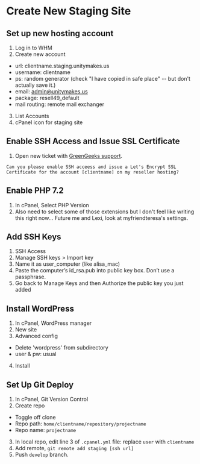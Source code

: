 # Create New Staging Site

## Set up new hosting account
1. Log in to WHM
2. Create new account
- url: clientname.staging.unitymakes.us
- username: clientname
- ps: random generator (check "I have copied in safe place" -- but don't actually save it.)
- email: admin@unitymakes.us
- package: resell49_default
- mail routing: remote mail exchanger
3. List Accounts
4. cPanel icon for staging site 

## Enable SSH Access and Issue SSL Certificate
1. Open new ticket with [GreenGeeks support](https://am.greengeeks.com/support/open_ticket.php).
```
Can you please enable SSH acceess and issue a Let's Encrypt SSL Certificate for the account [clientname] on my reseller hosting?
```

## Enable PHP 7.2
1. In cPanel, Select PHP Version
2. Also need to select some of those extensions but I don't feel like writing this right now... Future me and Lexi, look at myfriendteresa's settings.

## Add SSH Keys
1. SSH Access
2. Manage SSH keys > Import key
3. Name it as user_computer (like alisa_mac)
4. Paste the computer’s id_rsa.pub into public key box. Don’t use a passphrase.
5. Go back to Manage Keys and then Authorize the public key you just added

## Install WordPress
1. In cPanel, WordPress manager
2. New site
3. Advanced config
- Delete 'wordpress' from subdirectory
- user & pw: usual
4. Install 

## Set Up Git Deploy
1. In cPanel, Git Version Control
2. Create repo
- Toggle off clone
- Repo path: `home/clientname/repository/projectname`
- Repo name: `projectname`
3. In local repo, edit line 3 of `.cpanel.yml` file: replace `user` with `clientname`
4. Add remote, `git remote add staging [ssh url]`
5. Push `develop` branch.
